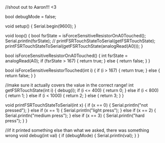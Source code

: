 //shout out to Aaron!!! <3

bool debugMode = false;

void setup() {
  Serial.begin(9600);
}

void loop() {
  bool fsrState = isForceSensitiveResistorOnA0Touched();
  Serial.println(fsrState);
  //  printFSRTouchStateToSerial(getFSRTouchState);
  printFSRTouchStateToSerial(getFSRTouchState(analogRead(A0)));
}

bool isForceSensitiveResistorOnA0Touched() {
  int fsrState = analogRead(A0);
  if (fsrState > 167) {
    return true;
  } else {
    return false;
  }
}

bool isForceSensitiveResistorTouched(int i) {
  if (i > 167) {
    return true;
  } else {
    return false;
  }
}

//make sure it actually covers the value in the correct range!
int getFSRTouchState(int i) {
  debug(i);
  if (i <= 400) {
    return 0;
  } else if (i < 800) {
    return 1;
  } else if (i < 1000) {
    return 2;
  } else {
    return 3;
  }
}


void printFSRTouchStateToSerial(int x) {
  if (x == 0) {
    Serial.println("not pressed");
  } else if (x == 1) {
    Serial.println("light press");
  } else if (x == 2) {
    Serial.println("medium press");
  } else if (x == 3) {
    Serial.println("hard press");
  }
}

//if it printed something else than what we asked, there was something wrong
void debug(int val) {
  if (debugMode) {
    Serial.println(val);
  }
}
